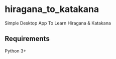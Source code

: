 # hiragana_to_katakana
Simple Desktop App To Learn Hiragana &amp; Katakana

## Requirements
Python 3+
